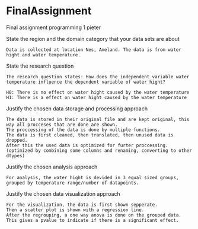 # FinalAssignment
Final assignment programming 1 pieter

State the region and the domain category that your data sets are about

	Data is collected at location Nes, Ameland. The data is from water hight and water temperature.

State the research question

	The research question states: How does the independent variable water temperature influence the dependent variable of water hight?

	H0: There is no effect on water hight caused by the water temperature 
	H1: There is a effect on water hight caused by the water temperature

Justify the chosen data storage and processing approach

	The data is stored in their original file and are kept original, this way all procceses that are done are shown.
	The proccessing of the data is done by multiple functions. 
	The data is first cleaned, then translated, then unused data is dropped.
	After this the used data is optimized for furter proccessing. (optimized by combining some columns and renaming, converting to other dtypes)

Justify the chosen analysis approach

	For analysis, the water hight is devided in 3 equal sized groups, grouped by temperature range/number of datapoints.

Justify the chosen data visualization approach

	For the visualization, the data is first shown sepperate.
	Then a scatter plot is shown with a regression line.
	After the regrouping, a one way anova is done on the grouped data. This gives a pvalue to indicate if there is a significant effect.
